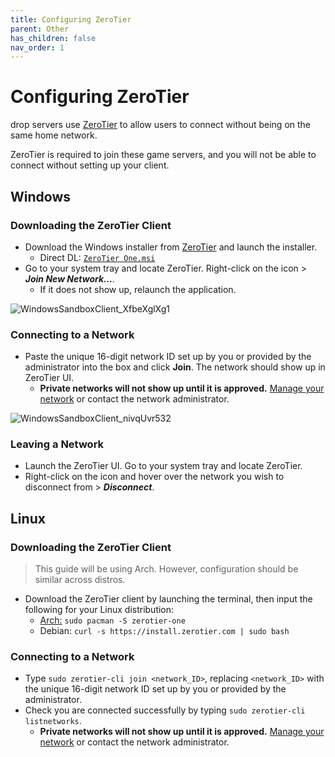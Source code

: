 ```yaml
---
title: Configuring ZeroTier
parent: Other
has_children: false
nav_order: 1
---
```


# Configuring ZeroTier
drop servers use [ZeroTier](https://www.zerotier.com) to allow users to connect without being on the same home network. 

ZeroTier is required to join these game servers, and you will not be able to connect without setting up your client.

## Windows

### Downloading the ZeroTier Client
- Download the Windows installer from [ZeroTier](https://www.zerotier.com/download/) and launch the installer.
   - Direct DL: [`ZeroTier One.msi`](https://download.zerotier.com/dist/ZeroTier%20One.msi)
- Go to your system tray and locate ZeroTier. Right-click on the icon > ***Join New Network...***.
   - If it does not show up, relaunch the application.

![WindowsSandboxClient_XfbeXglXg1](https://user-images.githubusercontent.com/92121005/181072734-2dd13cca-d44b-4f6a-8606-e7eeab9ad2cb.gif)

### Connecting to a Network
- Paste the unique 16-digit network ID set up by you or provided by the administrator into the box and click **Join**. The network should show up in ZeroTier UI.
   - **Private networks will not show up until it is approved.** [Manage your network](https://my.zerotier.com/) or contact the network administrator.

![WindowsSandboxClient_nivqUvr532](https://user-images.githubusercontent.com/92121005/181073673-3c4769cf-7d75-471b-9517-1c35eda98567.gif)

### Leaving a Network
- Launch the ZeroTier UI. Go to your system tray and locate ZeroTier.
- Right-click on the icon and hover over the network you wish to disconnect from > ***Disconnect***.

## Linux

### Downloading the ZeroTier Client
> This guide will be using Arch. However, configuration should be similar across distros.

- Download the ZeroTier client by launching the terminal, then input the following for your Linux distribution:
   - [Arch:](https://archlinux.org/packages/community/x86_64/zerotier-one/) `sudo pacman -S zerotier-one`
   - Debian: `curl -s https://install.zerotier.com | sudo bash`

### Connecting to a Network
- Type `sudo zerotier-cli join <network_ID>`, replacing `<network_ID>` with the unique 16-digit network ID set up by you or provided by the administrator.
- Check you are connected successfully by typing `sudo zerotier-cli listnetworks`.
   - **Private networks will not show up until it is approved.** [Manage your network](https://my.zerotier.com/) or contact the network administrator.
